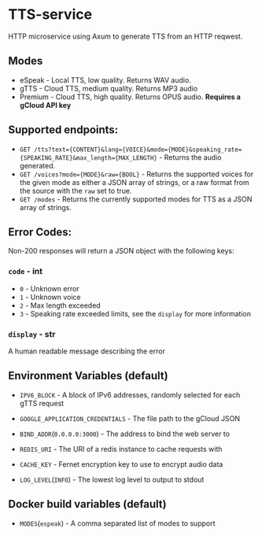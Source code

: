 # TTS-service

HTTP microservice using Axum to generate TTS from an HTTP reqwest.

## Modes
- eSpeak - Local TTS, low quality. Returns WAV audio.
- gTTS - Cloud TTS, medium quality. Returns MP3 audio
- Premium - Cloud TTS, high quality. Returns OPUS audio. **Requires a gCloud API key**

## Supported endpoints:
- `GET /tts?text={CONTENT}&lang={VOICE}&mode={MODE}&speaking_rate={SPEAKING_RATE}&max_length={MAX_LENGTH}` - Returns the audio generated.
- `GET /voices?mode={MODE}&raw={BOOL}` - Returns the supported voices for the given mode as either a JSON array of strings, or a raw format from the source with the `raw` set to true.
- `GET /modes` - Returns the currently supported modes for TTS as a JSON array of strings.

## Error Codes:
Non-200 responses will return a JSON object with the following keys:

### `code` - int
- `0` - Unknown error
- `1` - Unknown voice
- `2` - Max length exceeded
- `3` - Speaking rate exceeded limits, see the `display` for more information
### `display` - str
A human readable message describing the error

## Environment Variables (default)
- `IPV6_BLOCK` - A block of IPv6 addresses, randomly selected for each gTTS request

- `GOOGLE_APPLICATION_CREDENTIALS` - The file path to the gCloud JSON

- `BIND_ADDR`(`0.0.0.0:3000`) - The address to bind the web server to

- `REDIS_URI` - The URI of a redis instance to cache requests with

- `CACHE_KEY` - Fernet encryption key to use to encrypt audio data

- `LOG_LEVEL`(`INFO`) - The lowest log level to output to stdout

## Docker build variables (default)
- `MODES`(`espeak`) - A comma separated list of modes to support

